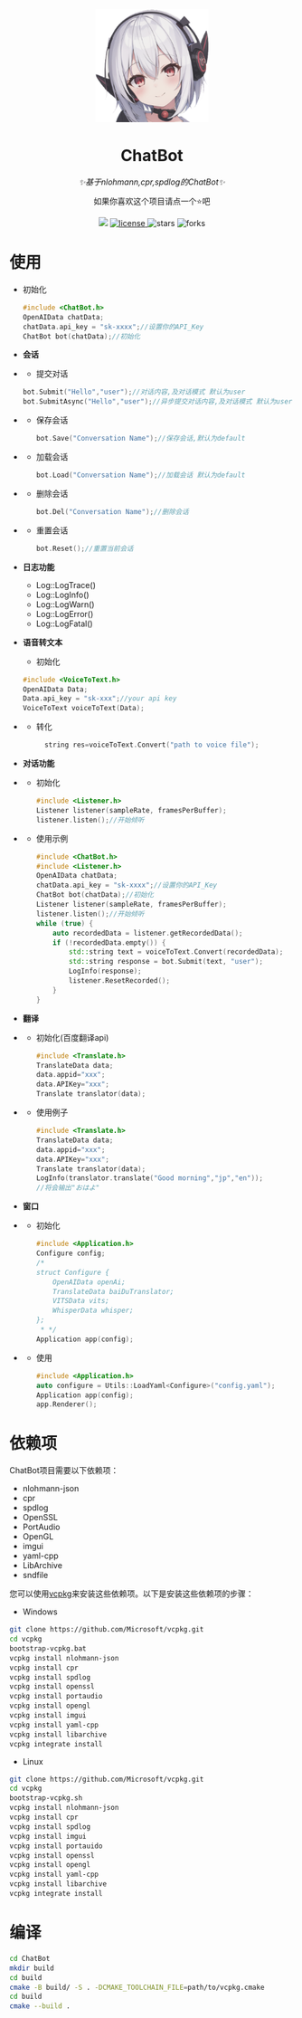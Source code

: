 <p align="center">
    <img src="https://github.com/NGLSG/ChatBot/raw/main/img/self.png" width="200" height="200" alt="ChatBot">
</p>

<div align="center">

# ChatBot

_✨基于nlohmann,cpr,spdlog的ChatBot✨_

如果你喜欢这个项目请点一个⭐吧

</div>


<p align="center">
  <img src="https://img.shields.io/badge/Author-Ge%E6%B1%81%E8%8F%8C-yellow">
  <a href="https://raw.githubusercontent.com/NGLSG/ChatBot/main/LICENSE">
    <img src="https://img.shields.io/github/license/NGLSG/ChatBot" alt="license">
  </a>
  <img src="https://img.shields.io/github/stars/NGLSG/ChatBot.svg" alt="stars">
  <img src="https://img.shields.io/github/forks/NGLSG/ChatBot.svg" alt="forks">
</p>

# 使用

* 初始化

    ```c++
    #include <ChatBot.h>
    OpenAIData chatData;
    chatData.api_key = "sk-xxxx";//设置你的API_Key
    ChatBot bot(chatData);//初始化
    ```

* **会话**
* 
    * 提交对话
    ```c++
    bot.Submit("Hello","user");//对话内容,及对话模式 默认为user
    bot.SubmitAsync("Hello","user");//异步提交对话内容,及对话模式 默认为user
    ```

*
    * 保存会话
      ```c++
      bot.Save("Conversation Name");//保存会话,默认为default
      ```

*
    * 加载会话

      ```c++
      bot.Load("Conversation Name");//加载会话 默认为default
      ```

*
    * 删除会话

      ```c++
      bot.Del("Conversation Name");//删除会话
      ```

*
    * 重置会话

      ```c++
      bot.Reset();//重置当前会话
      ```
* **日志功能**
    * Log::LogTrace()
    * Log::LogInfo()
    * Log::LogWarn()
    * Log::LogError()
    * Log::LogFatal()

* **语音转文本**
    * 初始化
    ```c++
    #include <VoiceToText.h>
    OpenAIData Data;
    Data.api_key = "sk-xxx";//your api key
    VoiceToText voiceToText(Data);
    ```
*
    * 转化
      ```c++
        string res=voiceToText.Convert("path to voice file");
      ```

* **对话功能**
*
    * 初始化
      ```c++
      #include <Listener.h>
      Listener listener(sampleRate, framesPerBuffer);
      listener.listen();//开始倾听
      ```
*
    * 使用示例
      ```c++
      #include <ChatBot.h>
      #include <Listener.h>
      OpenAIData chatData;
      chatData.api_key = "sk-xxxx";//设置你的API_Key
      ChatBot bot(chatData);//初始化
      Listener listener(sampleRate, framesPerBuffer);
      listener.listen();//开始倾听
      while (true) {
          auto recordedData = listener.getRecordedData();
          if (!recordedData.empty()) {
              std::string text = voiceToText.Convert(recordedData);
              std::string response = bot.Submit(text, "user");
              LogInfo(response);
              listener.ResetRecorded();
          }
      }
      ```
* **翻译**
*
    * 初始化(百度翻译api)
      ```c++
      #include <Translate.h>
      TranslateData data;
      data.appid="xxx";
      data.APIKey="xxx";
      Translate translator(data);
      ```
*
    * 使用例子
      ```c++
      #include <Translate.h>
      TranslateData data;
      data.appid="xxx";
      data.APIKey="xxx";
      Translate translator(data);
      LogInfo(translator.translate("Good morning","jp","en"));
      //将会输出"おはよ"
      ```
* **窗口**
* * 初始化
    ```c++
    #include <Application.h>
    Configure config;
    /*
    struct Configure {
        OpenAIData openAi;
        TranslateData baiDuTranslator;
        VITSData vits;
        WhisperData whisper;
    };
     * */
    Application app(config);
    ```
* * 使用
    ```cpp
    #include <Application.h>
    auto configure = Utils::LoadYaml<Configure>("config.yaml");
    Application app(config);
    app.Renderer();
    ```
# 依赖项

ChatBot项目需要以下依赖项：

* nlohmann-json
* cpr
* spdlog
* OpenSSL
* PortAudio
* OpenGL
* imgui
* yaml-cpp
* LibArchive
* sndfile

您可以使用[vcpkg](https://github.com/microsoft/vcpkg)来安装这些依赖项。以下是安装这些依赖项的步骤：

* Windows

 ```bash
git clone https://github.com/Microsoft/vcpkg.git
cd vcpkg
bootstrap-vcpkg.bat
vcpkg install nlohmann-json
vcpkg install cpr
vcpkg install spdlog
vcpkg install openssl
vcpkg install portaudio
vcpkg install opengl
vcpkg install imgui
vcpkg install yaml-cpp
vcpkg install libarchive
vcpkg integrate install
```  

* Linux

 ```bash
git clone https://github.com/Microsoft/vcpkg.git
cd vcpkg
bootstrap-vcpkg.sh
vcpkg install nlohmann-json
vcpkg install cpr
vcpkg install spdlog
vcpkg install imgui
vcpkg install portauido
vcpkg install openssl
vcpkg install opengl
vcpkg install yaml-cpp
vcpkg install libarchive
vcpkg integrate install
```  

# 编译

```bash
cd ChatBot
mkdir build
cd build
cmake -B build/ -S . -DCMAKE_TOOLCHAIN_FILE=path/to/vcpkg.cmake
cd build
cmake --build .
```
